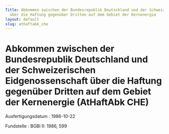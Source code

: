 ```yaml
---
Title: Abkommen zwischen der Bundesrepublik Deutschland und der Schweizerischen Eidgenossenschaft
  über die Haftung gegenüber Dritten auf dem Gebiet der Kernenergie
layout: default
slug: athaftabk_che
---
```


# Abkommen zwischen der Bundesrepublik Deutschland und der Schweizerischen Eidgenossenschaft über die Haftung gegenüber Dritten auf dem Gebiet der Kernenergie (AtHaftAbk CHE)

Ausfertigungsdatum
:   1986-10-22

Fundstelle
:   BGBl II: 1986, 599

